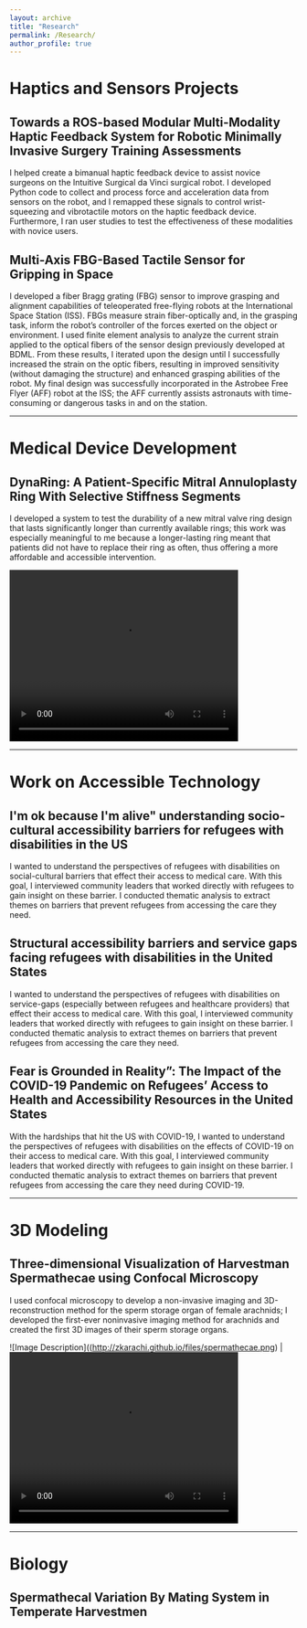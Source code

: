 ```yaml
---
layout: archive
title: "Research"
permalink: /Research/
author_profile: true
---
```


# Haptics and Sensors Projects

## Towards a ROS-based Modular Multi-Modality Haptic Feedback System for Robotic Minimally Invasive Surgery Training Assessments

I helped create a bimanual haptic feedback device to assist novice surgeons on the Intuitive Surgical da Vinci surgical robot. I developed Python code to collect and process force and acceleration data from sensors on the robot, and I remapped these signals to control wrist-squeezing and vibrotactile motors on the haptic feedback device. Furthermore, I ran user studies to test the effectiveness of these modalities with novice users.

##  Multi-Axis FBG-Based Tactile Sensor for Gripping in Space

I developed a fiber Bragg grating (FBG) sensor to improve grasping and alignment capabilities of teleoperated free-flying robots at the International Space Station (ISS). FBGs measure strain fiber-optically and, in the grasping task, inform the robot’s controller of the forces exerted on the object or environment. I used finite element analysis to analyze the current strain applied to the optical fibers of the sensor design previously developed at BDML. From these results, I iterated upon the design until I successfully increased the strain on the optic fibers, resulting in improved sensitivity (without damaging the structure) and enhanced grasping abilities of the robot. My final design was successfully incorporated in the Astrobee Free Flyer (AFF) robot at the ISS; the AFF currently assists astronauts with time-consuming or dangerous tasks in and on the station.


---


# Medical Device Development

## DynaRing: A Patient-Specific Mitral Annuloplasty Ring With Selective Stiffness Segments

I developed a system to test the durability of a new mitral valve ring design that lasts significantly longer than currently available rings; this work was especially meaningful to me because a longer-lasting ring meant that patients did not have to replace their ring as often, thus offering a more affordable and accessible intervention.

<video src="http://zkarachi.github.io/files/files/Ringtestvideo.mp4" controls width="400" height="300"></video>


---

# Work on Accessible Technology


## I'm ok because I'm alive" understanding socio-cultural accessibility barriers for refugees with disabilities in the US

I wanted to understand the perspectives of refugees with disabilities on social-cultural barriers that effect their access to medical care.  With this goal, I interviewed community leaders that worked directly with refugees to gain insight on these barrier. I conducted thematic analysis to extract themes on barriers that prevent refugees from accessing the care they need.

## Structural accessibility barriers and service gaps facing refugees with disabilities in the United States

I wanted to understand the perspectives of refugees with disabilities on service-gaps (especially between refugees and healthcare providers) that effect their access to medical care.  With this goal, I interviewed community leaders that worked directly with refugees to gain insight on these barrier. I conducted thematic analysis to extract themes on barriers that prevent refugees from accessing the care they need.

## Fear is Grounded in Reality”: The Impact of the COVID-19 Pandemic on Refugees’ Access to Health and Accessibility Resources in the United States

With the hardships that hit the US with COVID-19, I wanted to understand the perspectives of refugees with disabilities on the effects of COVID-19 on their access to medical care.  With this goal, I interviewed community leaders that worked directly with refugees to gain insight on these barrier. I conducted thematic analysis to extract themes on barriers that prevent refugees from accessing the care they need during COVID-19.

---

# 3D Modeling 

## Three-dimensional Visualization of Harvestman Spermathecae using Confocal Microscopy

I used confocal microscopy to develop a non-invasive imaging and 3D-reconstruction method for the sperm storage organ of female arachnids; I developed the first-ever noninvasive imaging method for arachnids and created the first 3D images of their sperm storage organs. 



![Image Description]((http://zkarachi.github.io/files/spermathecae.png) | <video src="http://zkarachi.github.io/files/Spermatheca_25_leftside.mp4" controls width="400" height="300"></video>



---


# Biology

## Spermathecal Variation By Mating System in Temperate Harvestmen
